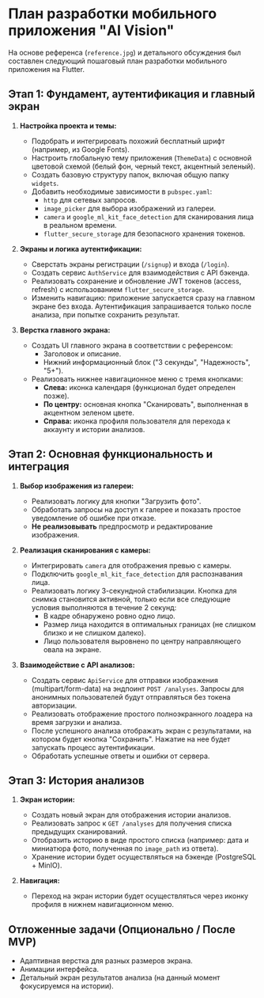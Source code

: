# План разработки мобильного приложения "AI Vision"

На основе референса (`reference.jpg`) и детального обсуждения был составлен следующий пошаговый план разработки мобильного приложения на Flutter.

## Этап 1: Фундамент, аутентификация и главный экран

1.  **Настройка проекта и темы:**

    - Подобрать и интегрировать похожий бесплатный шрифт (например, из Google Fonts).
    - Настроить глобальную тему приложения (`ThemeData`) с основной цветовой схемой (белый фон, черный текст, акцентный зеленый).
    - Создать базовую структуру папок, включая общую папку `widgets`.
    - Добавить необходимые зависимости в `pubspec.yaml`:
      - `http` для сетевых запросов.
      - `image_picker` для выбора изображений из галереи.
      - `camera` и `google_ml_kit_face_detection` для сканирования лица в реальном времени.
      - `flutter_secure_storage` для безопасного хранения токенов.

2.  **Экраны и логика аутентификации:**

    - Сверстать экраны регистрации (`/signup`) и входа (`/login`).
    - Создать сервис `AuthService` для взаимодействия с API бэкенда.
    - Реализовать сохранение и обновление JWT токенов (access, refresh) с использованием `flutter_secure_storage`.
    - Изменить навигацию: приложение запускается сразу на главном экране без входа. Аутентификация запрашивается только после анализа, при попытке сохранить результат.

3.  **Верстка главного экрана:**
    - Создать UI главного экрана в соответствии с референсом:
      - Заголовок и описание.
      - Нижний информационный блок ("3 секунды", "Надежность", "5+").
    - Реализовать нижнее навигационное меню с тремя кнопками:
      - **Слева:** иконка календаря (функционал будет определен позже).
      - **По центру:** основная кнопка "Сканировать", выполненная в акцентном зеленом цвете.
      - **Справа:** иконка профиля пользователя для перехода к аккаунту и истории анализов.

## Этап 2: Основная функциональность и интеграция

1.  **Выбор изображения из галереи:**

    - Реализовать логику для кнопки "Загрузить фото".
    - Обработать запросы на доступ к галерее и показать простое уведомление об ошибке при отказе.
    - **Не реализовывать** предпросмотр и редактирование изображения.

2.  **Реализация сканирования с камеры:**

    - Интегрировать `camera` для отображения превью с камеры.
    - Подключить `google_ml_kit_face_detection` для распознавания лица.
    - Реализовать логику 3-секундной стабилизации. Кнопка для снимка становится активной, только если все следующие условия выполняются в течение 2 секунд:
      - В кадре обнаружено ровно одно лицо.
      - Размер лица находится в оптимальных границах (не слишком близко и не слишком далеко).
      - Лицо пользователя выровнено по центру направляющего овала на экране.

3.  **Взаимодействие с API анализов:**
    - Создать сервис `ApiService` для отправки изображения (multipart/form-data) на эндпоинт `POST /analyses`. Запросы для анонимных пользователей будут отправляться без токена авторизации.
    - Реализовать отображение простого полноэкранного лоадера на время загрузки и анализа.
    - После успешного анализа отображать экран с результатами, на котором будет кнопка "Сохранить". Нажатие на нее будет запускать процесс аутентификации.
    - Обработать успешные ответы и ошибки от сервера.

## Этап 3: История анализов

1.  **Экран истории:**

    - Создать новый экран для отображения истории анализов.
    - Реализовать запрос к `GET /analyses` для получения списка предыдущих сканирований.
    - Отобразить историю в виде простого списка (например: дата и миниатюра фото, полученная по `image_path` из ответа).
    - Хранение истории будет осуществляться на бэкенде (PostgreSQL + MinIO).

2.  **Навигация:**
    - Переход на экран истории будет осуществляться через иконку профиля в нижнем навигационном меню.

## Отложенные задачи (Опционально / После MVP)

- Адаптивная верстка для разных размеров экрана.
- Анимации интерфейса.
- Детальный экран результатов анализа (на данный момент фокусируемся на истории).
